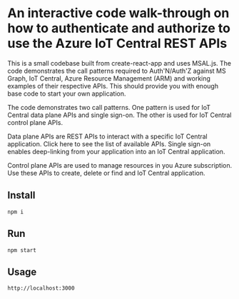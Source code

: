 # An interactive code walk-through on how to authenticate and authorize to use the Azure IoT Central REST APIs
This is a small codebase built from create-react-app and uses MSAL.js. The code demonstrates the call patterns required to Auth'N/Auth'Z against MS Graph, IoT Central, Azure Resource Management (ARM) and working examples of their respective APIs. This should provide you with enough base code to start your own application.

The code demonstrates two call patterns.  One pattern is used for IoT Central data plane APIs and single sign-on.  The other is used for IoT Central control plane APIs.  

Data plane APIs are REST APIs to interact with a specific IoT Central application.  Click here to see the list of available APIs.  Single sign-on enables deep-linking from your application into an IoT Central application.

Control plane APIs are used to manage resources in you Azure subscription.  Use these APIs to create, delete or find and IoT Central application. 


## Install
```
npm i
```

## Run
```
npm start
````

## Usage
```
http://localhost:3000
````
